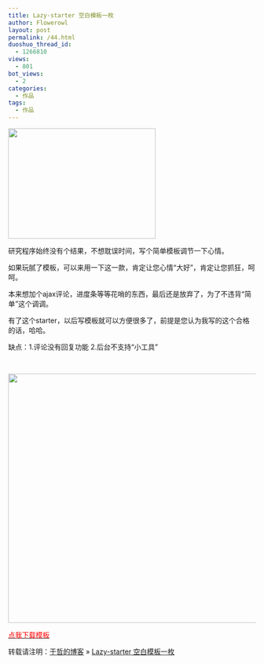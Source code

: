 ```yaml
---
title: Lazy-starter 空白模板一枚
author: Flowerowl
layout: post
permalink: /44.html
duoshuo_thread_id:
  - 1266810
views:
  - 801
bot_views:
  - 2
categories:
  - 作品
tags:
  - 作品
---
```

<img class="aligncenter size-full wp-image-46" title="Lazy-starter" src="http://lazynight.me/wp-content/uploads/2011/08/screenshot.png" alt="" width="300" height="225" />  


研究程序始终没有个结果，不想耽误时间，写个简单模板调节一下心情。

如果玩腻了模板，可以来用一下这一款，肯定让您心情“大好”，肯定让您抓狂，呵呵。

本来想加个ajax评论，进度条等等花哨的东西，最后还是放弃了，为了不违背“简单”这个调调。

有了这个starter，以后写模板就可以方便很多了，前提是您认为我写的这个合格的话，哈哈。

缺点：1.评论没有回复功能 2.后台不支持“小工具”

&nbsp;

<img class="aligncenter size-full wp-image-48" title="lazy-starter" src="http://lazynight.me/wp-content/uploads/2011/08/lazy-starter.jpg" alt="" width="600" height="508" />

<span style="color: #ff0000;"><a href="http://down.qiannao.com/space/file/flowerowl/-4e0a-4f20-5206-4eab/Lazy-002dstarter.rar/.page" target="_blank"><span style="color: #ff0000;">点我下载模板</span></a> </span><span style="color: #ff0000;"> </span>

转载请注明：[于哲的博客][1] &raquo; [Lazy-starter 空白模板一枚][2]

 [1]: http://localhost/wordpress
 [2]: http://localhost/wordpress/44.html